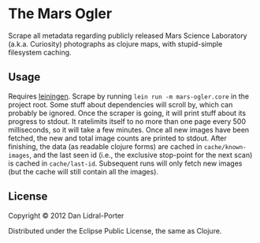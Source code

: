 # The Mars Ogler

Scrape all metadata regarding publicly released Mars Science Laboratory
(a.k.a. Curiosity) photographs as clojure maps, with stupid-simple
filesystem caching.

## Usage

Requires [leiningen][lein]. Scrape by running `lein run -m mars-ogler.core` in
the project root. Some stuff about dependencies will scroll by, which can
probably be ignored. Once the scraper is going, it will print stuff about its
progress to stdout. It ratelimits itself to no more than one page every 500
milliseconds, so it will take a few minutes. Once all new images have been
fetched, the new and total image counts are printed to stdout.  After finishing,
the data (as readable clojure forms) are cached in `cache/known-images`, and the
last seen id (i.e., the exclusive stop-point for the next scan) is cached in
`cache/last-id`.  Subsequent runs will only fetch new images (but the cache will
still contain all the images).


[lein]: http://leiningen.org

## License

Copyright © 2012 Dan Lidral-Porter

Distributed under the Eclipse Public License, the same as Clojure.
